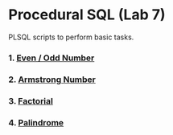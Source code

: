 # Procedural SQL (Lab 7)

PLSQL scripts to perform basic tasks.


### 1. [Even / Odd Number](./odd_even.sql)


### 2. [Armstrong Number](./armstrong.sql)


### 3. [Factorial](./factorial.sql)


### 4. [Palindrome](./palindrome.sql)
